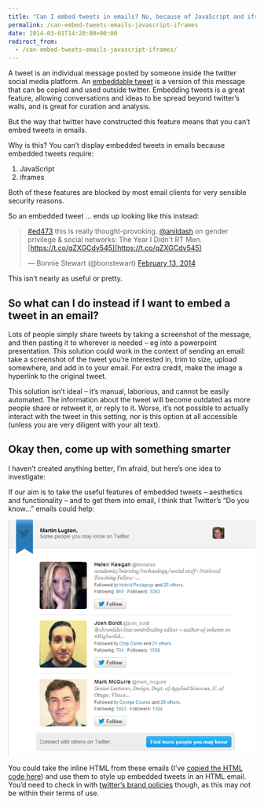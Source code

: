 ```yaml
---
title: "Can I embed tweets in emails? No, because of JavaScript and iframes"
permalink: /can-embed-tweets-emails-javascript-iframes
date: 2014-03-01T14:20:00+00:00
redirect_from:
  - /can-embed-tweets-emails-javascript-iframes/
---
```


A tweet is an individual message posted by someone inside the twitter social media platform. An [embeddable tweet](https://dev.twitter.com/docs/embedded-tweets) is a version of this message that can be copied and used outside twitter. Embedding tweets is a great feature, allowing conversations and ideas to be spread beyond twitter’s walls, and is great for curation and analysis.

But the way that twitter have constructed this feature means that you can’t embed tweets in emails.

Why is this? You can’t display embedded tweets in emails because embedded tweets require:

1. JavaScript
2. iframes

Both of these features are blocked by most email clients for very sensible security reasons.

So an embedded tweet … ends up looking like this instead:

> [#ed473](https://twitter.com/search?q=%23ed473&src=hash) this is really thought-provoking. [@anildash](https://twitter.com/anildash) on gender privilege & social networks: The Year I Didn't RT Men. [https://t.co/qZXGCdv545](https://t.co/qZXGCdv545)
> 
> — Bonnie Stewart (@bonstewart) [February 13, 2014](https://twitter.com/bonstewart/statuses/433769038783594496)

This isn’t nearly as useful or pretty.

## So what can I do instead if I want to embed a tweet in an email?

Lots of people simply share tweets by taking a screenshot of the message, and then pasting it to wherever is needed – eg into a powerpoint presentation.
This solution could work in the context of sending an email: take a screenshot of the tweet you’re interested in, trim to size, upload somewhere, and add in to your email. For extra credit, make the image a hyperlink to the original tweet.

This solution isn’t ideal – it’s manual, laborious, and cannot be easily automated. The information about the tweet will become outdated as more people share or retweet it, or reply to it. Worse, it’s not possible to actually interact with the tweet in this setting, nor is this option at all accessible (unless you are very diligent with your alt text).

## Okay then, come up with something smarter

I haven’t created anything better, I’m afraid, but here’s one idea to investigate:

If our aim is to take the useful features of embedded tweets – aesthetics and functionality – and to get them into email, I think that Twitter’s “Do you know…” emails could help:

![a screenshot of an automated email from twitter suggesting some accounts I might want to follow](https://github.com/martinlugton/martinlugton.github.io/blob/main/images/some-people-you-may-know-on-twitter.png?raw=true)

You could take the inline HTML from these emails (I’ve [copied the HTML code here](http://www.martinlugton.com/wp-content/uploads/2014/03/html-for-you-may-know-twitter-email.html)) and use them to style up embedded tweets in an HTML email. You’d need to check in with [twitter’s brand policies](https://about.twitter.com/press/twitter-brand-policy) though, as this may not be within their terms of use.